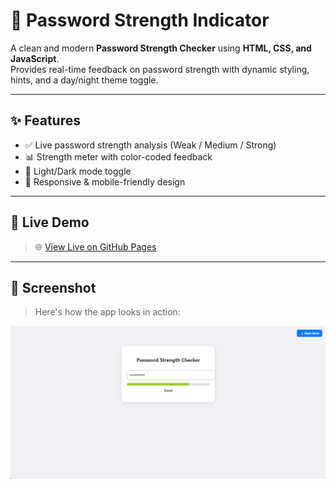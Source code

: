 # 🔐 Password Strength Indicator

A clean and modern **Password Strength Checker** using **HTML, CSS, and JavaScript**.  
Provides real-time feedback on password strength with dynamic styling, hints, and a day/night theme toggle.

---

## ✨ Features

- ✅ Live password strength analysis (Weak / Medium / Strong)
- 📊 Strength meter with color-coded feedback
- 🌙 Light/Dark mode toggle
- 📱 Responsive & mobile-friendly design

---

## 🚀 Live Demo

> 🌐 [View Live on GitHub Pages](https://password-strength-indicator5446.netlify.app/)
---

## 📸 Screenshot

> Here's how the app looks in action:

![Password Strength App Screenshot](https://github.com/Pabitra03/PASSWORD-STRENGTH-INDICATOR/blob/main/image.png?raw=true)
